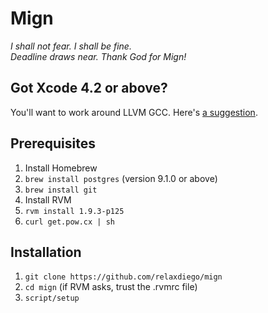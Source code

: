 Mign
====
*I shall not fear. I shall be fine.  
Deadline draws near. Thank God for Mign!*

Got Xcode 4.2 or above?
-----------------------
You'll want to work around LLVM GCC. Here's [a suggestion](http://www.relaxdiego.com/2012/02/using-gcc-when-xcode-43-is-installed.html).

Prerequisites
-------------
1. Install Homebrew
2. `brew install postgres` (version 9.1.0 or above)
1. `brew install git`
2. Install RVM
3. `rvm install 1.9.3-p125`
4. `curl get.pow.cx | sh`

Installation
------------
1. `git clone https://github.com/relaxdiego/mign`
2. `cd mign` (if RVM asks, trust the .rvmrc file)
3. `script/setup`